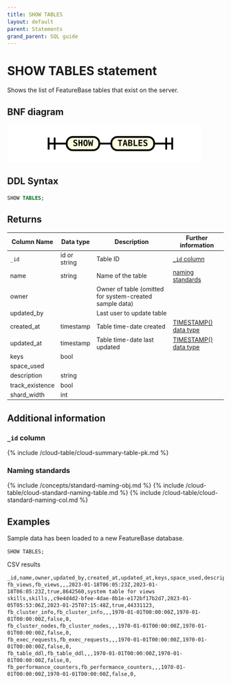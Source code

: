 ```yaml
---
title: SHOW TABLES
layout: default
parent: Statements
grand_parent: SQL guide
---
```


# SHOW TABLES statement

Shows the list of FeatureBase tables that exist on the server.

## BNF diagram

![expr](/assets/images/sql-guide/show_tables.svg)

## DDL Syntax

```sql
SHOW TABLES;
```
## Returns

| Column Name | Data type | Description | Further information |
|---|---|---|---|
| `_id` | id or string  | Table ID | [`_id` column](#_id-column) |
| name | string | Name of the table | [naming standards](#naming-standards)
| owner |   | Owner of table (omitted for system-created sample data) |  |
| updated_by |  | Last user to update table |  |
| created_at | timestamp | Table time-date created | [TIMESTAMP() data type](/docs/sql-guide/data-types/data-type-timestamp) |
| updated_at | timestamp | Table time-date last updated | [TIMESTAMP() data type](/docs/sql-guide/data-types/data-type-timestamp) |
| keys | bool |  |  |
| space_used |  |  |  |
| description | string |  |  |
| track_existence | bool |  |  |
| shard_width  | int  |  |  |

## Additional information

### `_id` column

{% include /cloud-table/cloud-summary-table-pk.md %}

### Naming standards

{% include /concepts/standard-naming-obj.md %}
{% include /cloud-table/cloud-standard-naming-table.md %}
{% include /cloud-table/cloud-standard-naming-col.md %}

## Examples

Sample data has been loaded to a new FeatureBase database.
```
SHOW TABLES;
```
CSV results
```
_id,name,owner,updated_by,created_at,updated_at,keys,space_used,description
fb_views,fb_views,,,2023-01-18T06:05:23Z,2023-01-18T06:05:23Z,true,8642560,system table for views
skills,skills,,c9e4d4d2-bfee-4dae-8b1e-e172bf17b2d7,2023-01-05T05:53:06Z,2023-01-25T07:15:48Z,true,44331123,
fb_cluster_info,fb_cluster_info,,,1970-01-01T00:00:00Z,1970-01-01T00:00:00Z,false,0,
fb_cluster_nodes,fb_cluster_nodes,,,1970-01-01T00:00:00Z,1970-01-01T00:00:00Z,false,0,
fb_exec_requests,fb_exec_requests,,,1970-01-01T00:00:00Z,1970-01-01T00:00:00Z,false,0,
fb_table_ddl,fb_table_ddl,,,1970-01-01T00:00:00Z,1970-01-01T00:00:00Z,false,0,
fb_performance_counters,fb_performance_counters,,,1970-01-01T00:00:00Z,1970-01-01T00:00:00Z,false,0,
```
